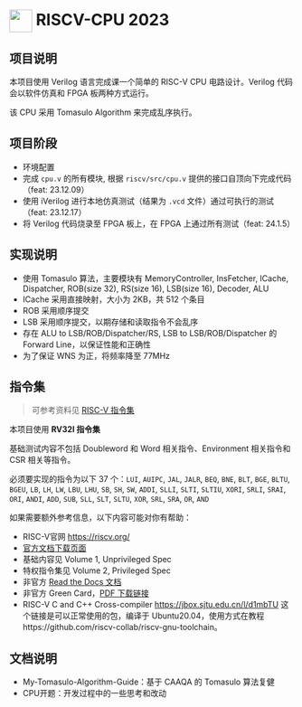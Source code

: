 # <img src="README.assets/cpu.png" width="40" align=center /> RISCV-CPU 2023


## 项目说明

本项目使用 Verilog 语言完成课一个简单的 RISC-V CPU 电路设计。Verilog 代码会以软件仿真和 FPGA 板两种方式运行。

该 CPU 采用 Tomasulo Algorithm 来完成乱序执行。

## 项目阶段

- 环境配置
- 完成 `cpu.v` 的所有模块, 根据 `riscv/src/cpu.v` 提供的接口自顶向下完成代码 （feat: 23.12.09）
- 使用 iVerilog 进行本地仿真测试（结果为 `.vcd` 文件）通过可执行的测试（feat: 23.12.17）
- 将 Verilog 代码烧录至 FPGA 板上，在 FPGA 上通过所有测试（feat: 24.1.5）

## 实现说明

- 使用 Tomasulo 算法，主要模块有 MemoryController, InsFetcher, ICache, Dispatcher, ROB(size 32), RS(size 16), LSB(size 16), Decoder, ALU
- ICache 采用直接映射，大小为 2KB，共 512 个条目
- ROB 采用顺序提交
- LSB 采用顺序提交，以期存储和读取指令不会乱序
- 存在 ALU to LSB/ROB/Dispatcher/RS, LSB to LSB/ROB/Dispatcher 的 Forward Line，以保证性能和正确性
- 为了保证 WNS 为正，将频率降至 77MHz

## 指令集

> 可参考资料见 [RISC-V 指令集](#RISC-V-指令集)

本项目使用 **RV32I 指令集**

基础测试内容不包括 Doubleword 和 Word 相关指令、Environment 相关指令和 CSR 相关等指令。

必须要实现的指令为以下 37 个：`LUI`, `AUIPC`, `JAL`, `JALR`, `BEQ`, `BNE`, `BLT`, `BGE`, `BLTU`, `BGEU`, `LB`, `LH`, `LW`, `LBU`, `LHU`, `SB`, `SH`, `SW`, `ADDI`, `SLLI`, `SLTI`, `SLTIU`, `XORI`, `SRLI`, `SRAI`, `ORI`, `ANDI`, `ADD`, `SUB`, `SLL`, `SLT`, `SLTU`, `XOR`, `SRL`, `SRA`, `OR`, `AND`


如果需要额外参考信息，以下内容可能对你有帮助：
- RISC-V官网 https://riscv.org/
- [官方文档下载页面](https://riscv.org/technical/specifications/)
- 基础内容见 Volume 1, Unprivileged Spec
- 特权指令集见 Volume 2, Privileged Spec
- 非官方 [Read the Docs 文档](https://msyksphinz-self.github.io/riscv-isadoc/html/index.html)
- 非官方 Green Card，[PDF 下载链接](https://inst.eecs.berkeley.edu/~cs61c/fa17/img/riscvcard.pdf)
- RISC-V C and C++ Cross-compiler https://jbox.sjtu.edu.cn/l/d1mbTU 这个链接是可以正常使用的包，编译于 Ubuntu20.04，使用方式在教程https://github.com/riscv-collab/riscv-gnu-toolchain。

## 文档说明

- My-Tomasulo-Algorithm-Guide：基于 CAAQA 的 Tomasulo 算法复健
- CPU开题：开发过程中的一些思考和改动

